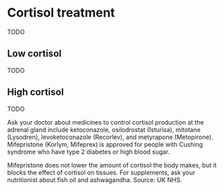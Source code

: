 # Cortisol treatment

TODO

## Low cortisol

TODO

## High cortisol

TODO

Ask your doctor about medicines to control cortisol production at the adrenal gland include ketoconazole, osilodrostat (Isturisa), mitotane (Lysodren), levoketoconazole (Recorlev), and metyrapone (Metopirone).
Mifepristone (Korlym, Mifeprex) is approved for people with Cushing syndrome who have type 2 diabetes or high blood sugar. 

Mifepristone does not lower the amount of cortisol the body makes, but it blocks the effect of cortisol on tissues.
For supplements, ask your nutritionist about fish oil and ashwagandha.
Source: UK NHS.


